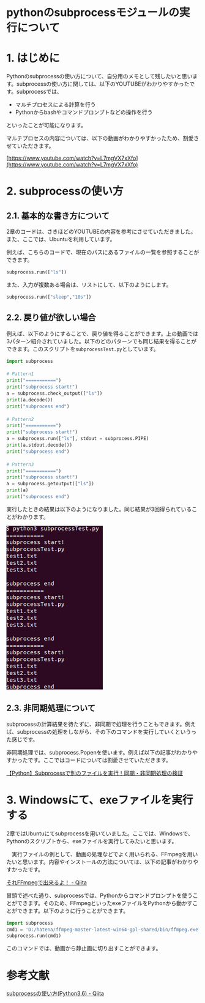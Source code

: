 # pythonのsubprocessモジュールの実行について

# 1. はじめに

Pythonのsubprocessの使い方について、自分用のメモとして残したいと思います。subprocessの使い方に関しては、以下のYOUTUBEがわかりやすかったです。subprocessでは、

- マルチプロセスによる計算を行う
- Pythonからbashやコマンドプロンプトなどの操作を行う

といったことが可能になります。

マルチプロセスの内容については、以下の動画がわかりやすかったため、割愛させていただきます。

[https://www.youtube.com/watch?v=L7mgVX7xXfo](https://www.youtube.com/watch?v=L7mgVX7xXfo)

# 2. subprocessの使い方

## 2.1. 基本的な書き方について

2章のコードは、さきほどのYOUTUBEの内容を参考にさせていただきました。また、ここでは、Ubuntuを利用しています。

例えば、こちらのコードで、現在のパスにあるファイルの一覧を参照することができます。

```python
subprocess.run(["ls"])
```

また、入力が複数ある場合は、リストにして、以下のようにします。

```python
subprocess.run(["sleep","10s"])
```

## 2.2. 戻り値が欲しい場合

例えば、以下のようにすることで、戻り値を得ることができます。上の動画では3パターン紹介されていました。以下のどのパターンでも同じ結果を得ることができます。このスクリプトを`subprocessTest.py`としています。

```python
import subprocess

# Pattern1
print("===========")
print("subprocess start!")
a = subprocess.check_output(["ls"])
print(a.decode())
print("subprocess end")

# Pattern2 
print("===========")
print("subprocess start!")
a = subprocess.run(["ls"], stdout = subprocess.PIPE)
print(a.stdout.decode())
print("subprocess end")

# Pattern3
print("===========")
print("subprocess start!")
a = subprocess.getoutput(["ls"])
print(a)
print("subprocess end")
```

実行したときの結果は以下のようになりました。同じ結果が3回得られていることがわかります。

![Untitled](img/Untitled.png)

## 2.3. 非同期処理について

subprocessの計算結果を待たずに、非同期で処理を行うこともできます。例えば、subprocessの処理をしながら、その下のコマンドを実行していくというった感じです。

非同期処理では、subprocess.Popenを使います。例えば以下の記事がわかりやすかったです。ここではコードについては割愛させていただきます。

[【Python】Subprocessで別のファイルを実行！同期・非同期処理の検証](https://tarovlog.com/2021/01/21/python-subprocess-sync/)

# 3. Windowsにて、exeファイルを実行する

2章ではUbuntuにてsubprocessを用いていました。ここでは、Windowsで、Pythonのスクリプトから、exeファイルを実行してみたいと思います。

　実行ファイルの例として、動画の処理などでよく用いられる、FFmpegを用いたいと思います。内容やインストールの方法については、以下の記事がわかりやすかったです。

[それFFmpegで出来るよ！ - Qiita](https://qiita.com/cha84rakanal/items/e84fe4eb6fbe2ae13fd8)

冒頭で述べた通り、subprocessでは、Pythonからコマンドプロンプトを使うことができます。そのため、FFmpegといったexeファイルをPythonから動かすことができます。以下のように行うことができます。

```python
import subprocess
cmd1 = 'D:/hatena/ffmpeg-master-latest-win64-gpl-shared/bin/ffmpeg.exe -i sample.mp4 -r 60 image%04d.png'
subprocess.run(cmd1)
```

このコマンドでは、動画から静止画に切り出すことができます。

# 参考文献

[subprocessの使い方(Python3.6) - Qiita](https://qiita.com/caprest/items/0245a16825789b0263ad)